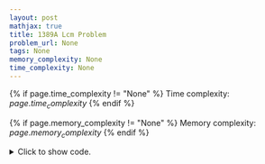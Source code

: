 ```yaml
---
layout: post
mathjax: true
title: 1389A Lcm Problem
problem_url: None
tags: None
memory_complexity: None
time_complexity: None
---
```




{% if page.time_complexity != "None" %}
Time complexity: ${{ page.time_complexity }}$
{% endif %}

{% if page.memory_complexity != "None" %}
Memory complexity: ${{ page.memory_complexity }}$
{% endif %}

<details>
<summary>
<p style="display:inline">Click to show code.</p>
</summary>
```cpp
{% raw %}
using namespace std;
using ii = pair<int, int>;
ii solve(int l, int r)
{
    if (2 * l <= r)
        return {l, 2 * l};
    else
        return {-1, -1};
}
int main(void)
{
    int t, l, r;
    cin >> t;
    while (t--)
    {
        cin >> l >> r;
        auto [a, b] = solve(l, r);
        cout << a << " " << b << endl;
    }
    return 0;
}

{% endraw %}
```
</details>

